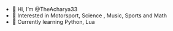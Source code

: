 - 👋 Hi, I’m @TheAcharya33
- 👀 Interested in Motorsport, Science , Music, Sports and Math
- 🌱 Currently learning Python, Lua

<!---
TheAcharya33/TheAcharya33 is a ✨ special ✨ repository because its `README.md` (this file) appears on your GitHub profile.
You can click the Preview link to take a look at your changes.
--->
